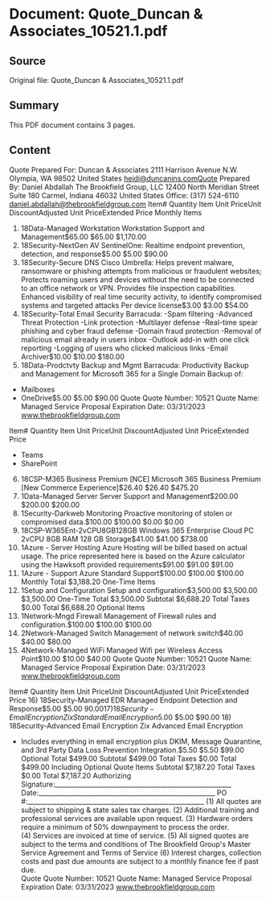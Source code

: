 # Document: Quote_Duncan & Associates_10521.1.pdf

## Source
Original file: Quote_Duncan & Associates_10521.1.pdf

## Summary
This PDF document contains 3 pages.

## Content
Quote Prepared For:
Duncan & Associates
2111 Harrison Avenue N.W.
Olympia, WA 98502
United States
heidi@duncanins.comQuote Prepared By:
Daniel Abdallah
The Brookfield Group, LLC
12400 North Meridian Street
Suite 180
Carmel, Indiana 46032
United States
Office: (317) 524-6110
daniel.abdallah@thebrookfieldgroup.com
Item# Quantity Item Unit PriceUnit
DiscountAdjusted
Unit PriceExtended
Price
Monthly Items
1) 18Data-Managed Workstation
Workstation Support and Management$65.00 $65.00 $1,170.00
2) 18Security-NextGen AV
SentinelOne: Realtime endpoint prevention, detection, and
response$5.00 $5.00 $90.00
3) 18Security-Secure DNS
Cisco Umbrella: Helps prevent malware, ransomware or
phishing attempts from malicious or fraudulent websites;
Protects roaming users and devices without the need to be
connected to an office network or VPN.
Provides file inspection capabilities.
Enhanced visibility of real time security activity, to identify
compromised systems and targeted attacks
Per device license$3.00 $3.00 $54.00
4) 18Security-Total Email Security
Barracuda:
-Spam filtering
-Advanced Threat Protection
-Link protection
-Multilayer defense
-Real-time spear phishing and cyber fraud defense
-Domain fraud protection
-Removal of malicious email already in users inbox
-Outlook add-in with one click reporting
-Logging of users who clicked malicious links
-Email Archiver$10.00 $10.00 $180.00
5) 18Data-Prodctvty Backup and Mgmt
Barracuda: Productivity Backup and Management for
Microsoft 365 for a Single Domain
Backup of:
- Mailboxes
- OneDrive$5.00 $5.00 $90.00
Quote
Quote Number: 10521
Quote Name: Managed Service Proposal
Expiration Date: 03/31/2023
www.thebrookfieldgroup.com

Item# Quantity Item Unit PriceUnit
DiscountAdjusted
Unit PriceExtended
Price
- Teams
- SharePoint
6) 18CSP-M365 Business Premium [NCE]
Microsoft 365 Business Premium [New Commerce
Experience]$26.40 $26.40 $475.20
7) 1Data-Managed Server
Server Support and Management$200.00 $200.00 $200.00
8) 1Security-Darkweb Monitoring
Proactive monitoring of stolen or compromised data.$100.00 $100.00 $0.00 $0.00
9) 18CSP-W365Ent-2vCPU8GB128GB
Windows 365 Enterprise Cloud PC
2vCPU
8GB RAM
128 GB Storage$41.00 $41.00 $738.00
10) 1Azure - Server Hosting
Azure Hosting will be billed based on actual usage. The price
represented here is based on the Azure calculator using the
Hawksoft provided requirements$91.00 $91.00 $91.00
11) 1Azure - Support
Azure Standard Support$100.00 $100.00 $100.00
Monthly Total $3,188.20
One-Time Items
12) 1Setup and Configuration
Setup and configuration$3,500.00 $3,500.00 $3,500.00
One-Time Total $3,500.00
Subtotal $6,688.20
Total Taxes $0.00
Total $6,688.20
Optional Items
13) 1Network-Mngd Firewall
Management of Firewall rules and configuration.$100.00 $100.00 $100.00
14) 2Network-Managed Switch
Management of network switch$40.00 $40.00 $80.00
15) 4Network-Managed WiFi
Managed Wifi per Wireless Access Point$10.00 $10.00 $40.00
Quote
Quote Number: 10521
Quote Name: Managed Service Proposal
Expiration Date: 03/31/2023
www.thebrookfieldgroup.com

Item# Quantity Item Unit PriceUnit
DiscountAdjusted
Unit PriceExtended
Price
16) 18Security-Managed EDR
Managed Endpoint Detection and Response$5.00 $5.00 $90.00
17) 18Security-Email Encryption
Zix Standard Email Encryption$5.00 $5.00 $90.00
18) 18Security-Advanced Email Encryption
Zix Advanced Email Encryption
- Includes everything in email encryption plus DKIM,
Message Quarantine, and 3rd Party Data Loss Prevention
Integration.$5.50 $5.50 $99.00
Optional Total $499.00
Subtotal $499.00
Total Taxes $0.00
Total $499.00
Including Optional Quote Items
Subtotal $7,187.20
Total Taxes $0.00
Total $7,187.20
Authorizing Signature:_______________________________________________________
Date:_______________________________________________________
PO #:_______________________________________________________
(1)  All quotes are subject to shipping & state sales tax charges.
(2)  Additional training and professional services are available upon request.
(3)  Hardware orders require a minimum of 50% downpayment to process the order.  
(4)  Services are invoiced at time of service.
(5)  All signed quotes are subject to the terms and conditions of The Brookfield Group's Master Service Agreement and Terms of Service
(6)  Interest charges, collection costs and past due amounts are subject to a monthly finance fee if past due.  
Quote
Quote Number: 10521
Quote Name: Managed Service Proposal
Expiration Date: 03/31/2023
www.thebrookfieldgroup.com

